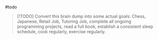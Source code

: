 #todo

> [!TODO]
> Convert this brain dump into some actual goals: Chess, Japanese, Retail Job, Tutoring Job, complete all ongoing programming projects, read a full book, establish a consistent sleep schedule, cook regularly, exercise regularly.

